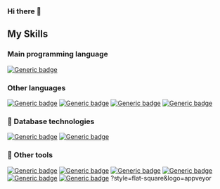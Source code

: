 ### Hi there 👋

<!--
**jedisonfs/jedisonfs** is a ✨ _special_ ✨ repository because its `README.md` (this file) appears on your GitHub profile.

Here are some ideas to get you started:

- 🔭 I’m currently working on ...
- 🌱 I’m currently learning ...
- 👯 I’m looking to collaborate on ...
- 🤔 I’m looking for help with ...
- 💬 Ask me about ...
- 📫 How to reach me: ...
- 😄 Pronouns: ...
- ⚡ Fun fact: ...
-->
## My Skills 

### Main programming language

[![Generic badge](https://img.shields.io/badge/Java-✓-brightgreen.svg?style=flat&logo=java&labelColor=black)](https://sdkman.io/)

### Other languages
[![Generic badge](https://img.shields.io/badge/HTML5-✓-brightgreen.svg?style=flat-square&logo=appveyor=html5&labelColor=black)](https://developer.mozilla.org/es/docs/Web/HTML)
[![Generic badge](https://img.shields.io/badge/CSS-✓-brightgreen.svg?style=flat&logo=css3&labelColor=orange)](https://developer.mozilla.org/es/docs/Web/CSS)
[![Generic badge](https://img.shields.io/badge/JavaScript-✓-brightgreen.svg?style=flat-square&logo=appveyor=javascript&labelColor=black)](https://javascript.info/)
[![Generic badge](https://img.shields.io/badge/TypeScript-✓-brightgreen.svg?style=flat-square&logo=appveyor=appveyortypescript&labelColor=blue)](https://www.typescriptlang.org/docs/home.html)
### :minidisc: Database technologies 
[![Generic badge](https://img.shields.io/badge/MySQL-✓-brightgreen.svg?style=flat-square&logo=appveyor=mysql)](https://www.mysql.com/)
[![Generic badge](https://img.shields.io/badge/Postgres-✓-brightgreen.svg?style=flat-square&logo=appveyor=postgresql)](https://www.postgresql.org/)

### :pushpin: Other tools

[![Generic badge](https://img.shields.io/badge/GIT-✓-brightgreen.svg?style=flat-square&logo=appveyor=git&labelColor=blue)](https://git-scm.com/)
[![Generic badge](https://img.shields.io/badge/AWS-✓-brightgreen.svg?style=flat-square&logo=appveyor=amazon-aws&labelColor=black)](https://aws.amazon.com/es/)
[![Generic badge](https://img.shields.io/badge/Windows-✓-brightgreen.svg?style=flat-square&logo=appveyor=windows&labelColor=blue)](https://www.microsoft.com/es-co/windows)
[![Generic badge](https://img.shields.io/badge/Bash-✓-brightgreen.svg?style=flat-square&logo=appveyor=gnu-bash&labelColor=black)](https://www.gnu.org/software/bash/manual/bash.html)
[![Generic badge](https://img.shields.io/badge/Eclipse-✓-brightgreen.svg?style=flat-square&logo=appveyor=eclipse&labelColor=black)](https://www.eclipse.org/)
[![Generic badge](https://img.shields.io/badge/Vscode-✓-brightgreen.svg?style=flat-square&logo=appveyor=visual-studio-code&labelColor=blue)](https://code.visualstudio.com/)
?style=flat-square&logo=appveyor
